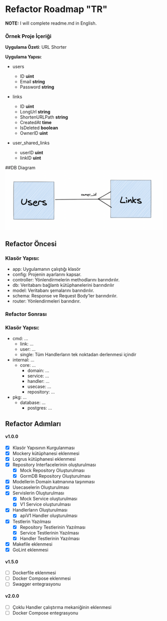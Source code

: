 # Refactor Roadmap "TR"
**NOTE:** I will complete readme.md in English.

### Örnek Proje İçeriği
**Uygulama Özeti**: URL Shorter

**Uygulama Yapısı**: 
- users
  - ID **uint**
  - Email **string**
  - Password **string**


- links
  - ID **uint**
  - LongUrl **string**
  - ShortenURLPath **string**
  - CreatedAt **time**
  - IsDeleted **boolean**
  - OwnerID **uint**


- user_shared_links
  - userID **uint**
  - linkID **uint**

##DB Diagram
![](dbmodel.png)

## Refactor Öncesi
### Klasör Yapısı:
- app: Uygulamanın çalıştığı klasör
- config: Projenin ayarlarını kapsar.
- controller: Yönlendirmelerin methodlarını barındırılır.
- db: Veritabanı bağlantı kütüphanelerini barındırılır
- model: Veritabanı şemalarını barındırılır.
- schema: Response ve Request Body'ler barındırılır.
- router: Yönlendirmeleri barındırır.

### Refactor Sonrası
### Klasör Yapısı:
- cmd: ...
  - link: ...
  - user: ...
  - single: Tüm Handlerların tek noktadan derlenmesi içindir
- internal: ...
  - core: ...
    - domain: ...
    - service: ...
    - handler: ...
    - usecase: ...
    - repository: ...
- pkg: ...
  - database: ...
    - postgres: ...

## Refactor Adımları
#### v1.0.0
- [X] Klasör Yapısının Kurgulanması
- [X] Mockery kütüphanesi eklenmesi
- [X] Logrus kütüphanesi eklenmesi
- [X] Repository Interfacelerinin oluşturulması
  - [X] Mock Repository Oluşturulması
  - [X] GormDB Repository Oluşturulması
- [X] Modellerin Domain katmanına taşınması
- [X] Usecaselerin Oluşturulması
- [X] Servislerin Oluşturulması
  - [X] Mock Service oluşturulması
  - [X] V1 Service oluşturulması
- [X] Handlerların Oluşturulması
  - [X] apiV1 Handler oluşturulması
- [X] Testlerin Yazılması
  - [X] Repository Testlerinin Yazılması
  - [X] Service Testlerinin Yazılması
  - [X] Handler Testlerinin Yazılması
- [X] Makefile eklenmesi
- [X] GoLint eklenmesi
#### v1.5.0
- [ ] Dockerfile eklenmesi
- [ ] Docker Compose eklenmesi
- [ ] Swagger entegrasyonu
#### v2.0.0
- [ ] Çoklu Handler çalıştırma mekaniğinin eklenmesi
- [ ] Docker Compose entegrasyonu